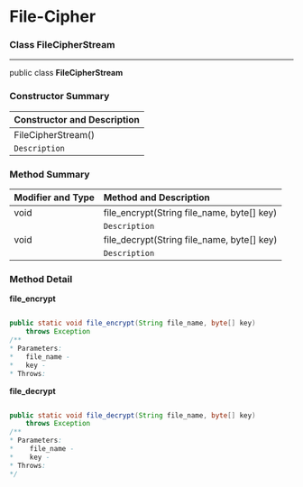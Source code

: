 # File-Cipher

### Class FileCipherStream

---

public class **FileCipherStream**

### Constructor Summary
| **Constructor and Description** |
| :------ |
| FileCipherStream() |
| ```Description``` |
### Method Summary
| **Modifier and Type** | **Method and Description** |
| ------ | :------ |
| void | file_encrypt(String file_name, byte[] key) |
|  | ```Description``` |
| void | file_decrypt(String file_name, byte[] key) | 
|  | ```Description``` |




### Method Detail 
**file_encrypt**
``` java

public static void file_encrypt(String file_name, byte[] key) 
    throws Exception
/**
* Parameters:
*   file_name - 
*   key - 
* Throws:
```

**file_decrypt**
``` java

public static void file_decrypt(String file_name, byte[] key) 
    throws Exception 
/**
* Parameters:
*    file_name - 
*    key - 
* Throws:
*/
```
